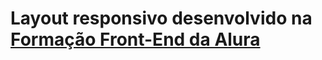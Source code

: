 # Layout responsivo desenvolvido na [Formação Front-End da Alura](https://cursos.alura.com.br/formacao-front-end)
